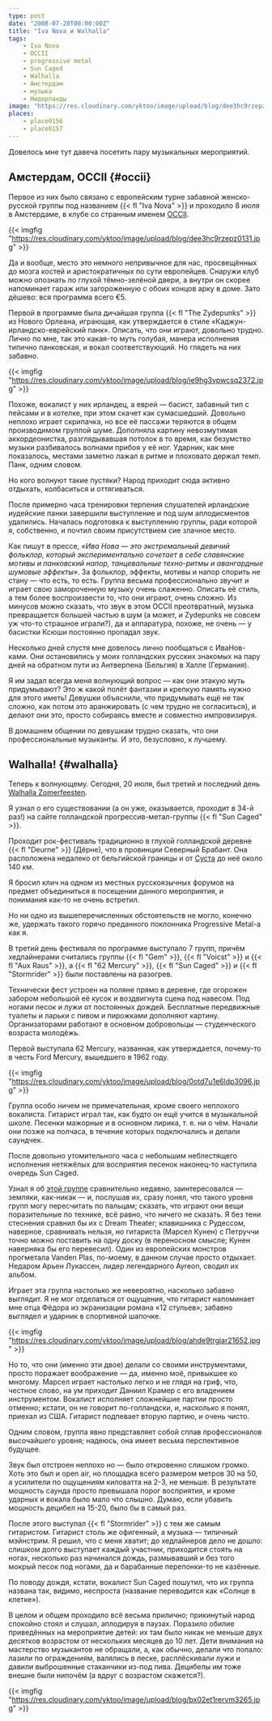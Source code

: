 ```yaml
---
type: post
date: "2008-07-20T00:00:00Z"
title: "Iva Nova и Walhalla"
tags:
    - Iva Nova
    - OCCII
    - progressive metal
    - Sun Caged
    - Walhalla
    - Амстердам
    - музыка
    - Нидерланды
image: "https://res.cloudinary.com/yktoo/image/upload/blog/dee3hc9rzepz0131.jpg"
places:
    - place0156
    - place0157
---
```


Довелось мне тут давеча посетить пару музыкальных мероприятий.

## Амстердам, OCCII {#occii}

Первое из них было связано с европейским турне забавной женско-русской группы под названием {{< fl "Iva Nova" >}} и проходило 8 июля в Амстердаме, в клубе со странным именем [OCCII](http://www.occii.org/).

{{< imgfig "https://res.cloudinary.com/yktoo/image/upload/blog/dee3hc9rzepz0131.jpg" >}}

<!--more-->

Да и вообще, место это немного непривычное для нас, просвещённых до мозга костей и аристократичных по сути европейцев. Снаружи клуб можно опознать по глухой тёмно-зелёной двери, а внутри он скорее напоминает гараж или загороженную с обоих концов арку в доме. Зато дёшево: вся программа всего €5.

Первой в программе была дичайшая группа {{< fl "The Zydepunks" >}} из Нового Орлеана, играющая, как утверждается в стиле «Каджун-ирландско-еврейский панк». Описать, что они играют, довольно трудно. Лично по мне, так это какая-то муть голубая, манера исполнения типично панковская, и вокал соответствующий. Но глядеть на них забавно.

{{< imgfig "https://res.cloudinary.com/yktoo/image/upload/blog/je9hg3vpwcsq2372.jpg" >}}

Похоже, вокалист у них ирландец, а еврей — басист, забавный тип с пейсами и в котелке, при этом скачет как сумасшедший. Довольно неплохо играет скрипачка, но все её пассажи теряются в общем производимом группой шуме. Дополняла картину невозмутимая аккордеонистка, разглядывавшая потолок в то время, как безумство музыки разбивалось волнами прибоя у её ног. Ударник, как мне показалось, местами заметно лажал в ритме и плоховато держал темп. Панк, одним словом.

Но кого волнуют такие пустяки? Народ приходит сюда активно отдыхать, колбаситься и оттягиваться.

После примерно часа тренировки терпения слушателей ирландские иудейские панки завершили выступление и под шум аплодисментов удалились. Началась подготовка к выступлению группы, ради которой я, собственно, и почтил своим присутствием сие злачное место.

Как пишут в прессе, *«Ива Нова — это экстремальный девичий фольклор, который экспериментально сочетает в себе славянские мотивы и панковский напор, танцевальные техно-ритмы и авангардные шумовые эффекты»*. За фольклор, эффекты, мотивы и напор спорить не стану — что есть, то есть. Группа весьма профессионально звучит и играет свою замороченную музыку очень слаженно. Описать её стиль, а тем более воспроизвести то, что они играют, очень сложно. Из минусов можно сказать, что звук в этом OCCII преотвратный, музыка превращается большей частью в шум (а может, и Zydepunks не совсем уж что-то страшное играли?), да и аппаратура, похоже, не очень — у басистки Ксюши постоянно пропадал звук.

Несколько дней спустя мне довелось лично пообщаться с ИваНов-ками. Они остановились у моих голландских русских знакомых на пару дней на обратном пути из Антверпена (Бельгия) в Халле (Германия).

Я им задал всегда меня волнующий вопрос — как они этакую муть придумывают? Это ж какой полёт фантазии и крепкую память нужно для этого иметь! Девушки объяснили, что придумывать ещё не так сложно, как потом это аранжировать (с чем трудно не согласиться), и делают они это, просто собираясь вместе и совместно импровизируя.

В домашнем общении по девушкам трудно сказать, что они профессиональные музыканты. И это, безусловно, к лучшему.

## Walhalla! {#walhalla}

Теперь к волнующему. Сегодня, 20 июля, был третий и последний день [Walhalla Zomerfeesten](http://www.zomerfeesten-deurne.nl/).

Я узнал о его существовании (а он уже, оказывается, проходит в 34-й раз!) на сайте голландской прогрессив-метал-группы {{< fl "Sun Caged" >}}.

Проходит рок-фестиваль традиционно в глухой голландской деревне {{< fl "Deurne" >}} (Дёрне), что в провинции Северный Брабант. Она расположена недалеко от бельгийской границы и от [Суста](0005) до неё около 140 км.

Я бросил клич на одном из местных русскоязычных форумов на предмет объединиться в посещении данного мероприятия, и понимания как-то не очень встретил.

Но ни одно из вышеперечисленных обстоятельств не могло, конечно же, удержать такого горячо преданного поклонника Progressive Metal-а как я.

В третий день фестиваля по программе выступало 7 групп, причём хедлайнерами считались группы {{< fl "Gem" >}}, {{< fl "Voicst" >}} и {{< fl "Aux Raus" >}}, а {{< fl "62 Mercury" >}}, {{< fl "Sun Caged" >}} и {{< fl "Stormrider" >}} были поставлены на разогрев.

Технически фест устроен на поляне прямо в деревне, где огорожен забором небольшой её кусок и воздвигнута сцена под навесом. Под ногами песок и лужи от постоянных дождей. Бесплатные передвижные туалеты и ларьки с пивом и пирожками дополняют картину. Организаторами работают в основном добровольцы — студенческого возраста молодёжь.

Первой выступала 62 Mercury, названная, как утверждается, почему-то в честь Ford Mercury, вышедшего в 1962 году.

{{< imgfig "https://res.cloudinary.com/yktoo/image/upload/blog/0otd7u1e6ldp3096.jpg" >}}

Группа особо ничем не примечательная, кроме своего неплохого вокалиста. Гитарист играл так, как будто он ещё учится в музыкальной школе. Песенки мажорные и в основном лирика, т.&nbsp;е. ни о чём. Начали они позже на полчаса, в течение которых подключались и делали саундчек.

После довольно утомительного часа с небольшим неблестящего исполнения нетяжёлых для восприятия песенок наконец-то наступила очередь Sun Caged.

Узнал я об [этой группе](http://www.suncaged.com/) сравнительно недавно, заинтересовался — земляки, как-никак — и, послушав их, сразу понял, что такого уровня групп могу пересчитать по пальцам; сказать, что играют они вещи поразительные по технике, всё равно, что ничего не сказать. Я без тени стеснения сравнил бы их с Dream Theater; клавишника с Рудессом, наверное, сравнивать нельзя, но гитариста (Марсел Кунен) с Петруччи точно можно поставить на одну доску (в переносном смысле; Кунен наверняка бы его перевесил). Один из европейских монстров прогметала Vanden Plas, по-моему, в данном случае просто отдыхает. Недаром Арьен Лукассен, лидер легендарного Ayreon, сводил их альбом.

Играет эта группа настолько же невероятно, насколько забавно выглядит. Я не мог отделаться от ощущения, что гитарист напоминает мне отца Фёдора из экранизации романа «12 стульев»; забавно выглядел и ударник в спортивной шапочке.

{{< imgfig "https://res.cloudinary.com/yktoo/image/upload/blog/ahde9trgjar21652.jpg" >}}

Но то, что они (именно эти двое) делали со своими инструментами, просто поражает воображение — да, именно моё, привыкшее ко многому. Марсел играет настолько легко и не глядя на гриф, что, честное слово, на ум приходит Даниил Крамер с его владением инструментом. Вокалист исполняет сложнейшие партии просто отменно; кстати, он не говорит по-голландски, и, насколько я понял, приехал из США. Гитарист подпевает вторую партию, и очень чисто.

Одним словом, группа явно представляет собой сплав профессионалов высочайшего уровня; надеюсь, она имеет весьма перспективное будущее.

Звук был отстроен неплохо но — было откровенно слишком громко. Хоть это был и open air, но площадка всего размером метров 30 на 50, а усилители по ощущениям киловатта на 2-3, не меньше. В результате мощность саунда просто превышала порог восприятия, и кроме ударных и вокала было мало что слышно. Думаю, если убавить мощность децибел на 15-20, было бы в самый раз.

После этого выступал {{< fl "Stormrider" >}} с тем же самым гитаристом. Гитарист столь же офигенный, а музыка — типичный мэйнстрим. Я решил, что с меня хватит; до хедлайнеров дело не дошло: слишком долго выступает каждый участник, приходится стоять на ногах, несколько раз начинался дождь, размывавший и без того мокрый песок под ногами, да и барабанные перепонки-то не казённые.

По поводу дождя, кстати, вокалист Sun Caged пошутил, что их группа названа так, видимо, неспроста (название переводится как «Солнце в клетке»).

В целом и общем проходило всё весьма прилично; прикинутый народ спокойно стоял и слушал, аплодируя в паузах. Поразило обилие приведённых на мероприятие детей: их там было никак не меньше двух десятков возрастом от нескольких месяцев до 10 лет. Дети внимания на мастерство музыкантов не обращали, а, как обычно, делали что попало: лазили по ограждениям, валялись в песке, расплёскивали лужи и давили выброшенные стаканчики из-под пива. Децибелы им тоже внешне были нипочём (а вдруг с возрастом скажется?).

{{< imgfig "https://res.cloudinary.com/yktoo/image/upload/blog/bx02et1rervm3265.jpg" >}}
